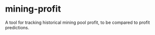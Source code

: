# mining-profit
A tool for tracking historical mining pool profit, to be compared to profit predictions.
